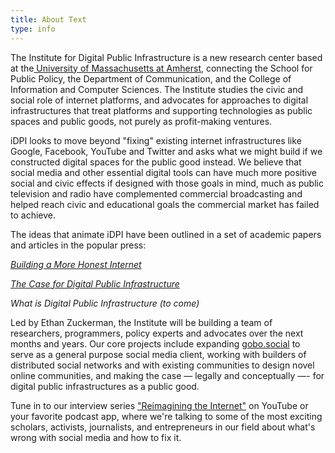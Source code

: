 ```yaml
---
title: About Text
type: info
---
```


The Institute for Digital Public Infrastructure is a new research center based at the[ University of Massachusetts at Amherst](https://www.umass.edu/), connecting the School for Public Policy, the Department of Communication, and the College of Information and Computer Sciences. The Institute studies the civic and social role of internet platforms, and advocates for approaches to digital infrastructures that treat platforms and supporting technologies as public spaces and public goods, not purely as profit-making ventures.

iDPI looks to move beyond "fixing" existing internet infrastructures like Google, Facebook, YouTube and Twitter and asks what we might build if we constructed digital spaces for the public good instead. We believe that social media and other essential digital tools can have much more positive social and civic effects if designed with those goals in mind, much as public television and radio have complemented commercial broadcasting and helped reach civic and educational goals the commercial market has failed to achieve.

The ideas that animate iDPI have been outlined in a set of academic papers and articles in the popular press:

*[Building a More Honest Internet](https://www.cjr.org/special_report/building-honest-internet-public-interest.php)*

*[The Case for Digital Public Infrastructure](https://knightcolumbia.org/content/the-case-for-digital-public-infrastructure)*

*What is Digital Public Infrastructure (to come)*

Led by Ethan Zuckerman, the Institute will be building a team of researchers, programmers, policy experts and advocates over the next months and years. Our core projects include expanding [gobo.social](https://gobo.social/) to serve as a general purpose social media client, working with builders of distributed social networks and with existing communities to design novel online communities, and making the case — legally and conceptually —- for digital public infrastructures as a public good.

Tune in to our interview series ["Reimagining the Internet"](/podcast) on YouTube or your favorite podcast app, where we're talking to some of the most exciting scholars, activists, journalists, and entrepreneurs in our field about what's wrong with social media and how to fix it.
